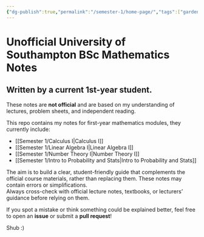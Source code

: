 ```yaml
---
{"dg-publish":true,"permalink":"/semester-1/home-page/","tags":["gardenEntry"]}
---
```


# Unofficial University of Southampton BSc Mathematics Notes
## Written by a current 1st-year student.

These notes are **not official** and are based on my understanding of lectures, problem sheets, and independent reading.  

This repo contains my notes for first-year mathematics modules, they currently include:

- [[Semester 1/Calculus I\|Calculus I]]
- [[Semester 1/Linear Algebra I\|Linear Algebra I]]
- [[Semester 1/Number Theory I\|Number Theory I]]
- [[Semester 1/Intro to Probability and Stats\|Intro to Probability and Stats]]

The aim is to build a clear, student-friendly guide that complements the official course materials, rather than replacing them. These notes may contain errors or simplifications.  
Always cross-check with official lecture notes, textbooks, or lecturers’ guidance before relying on them.

If you spot a mistake or think something could be explained better, feel free to open an **issue** or submit a **pull request**!


Shub :)
